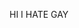 HI I HATE GAY

<!---
kerbalis/kerbalis is a ✨ special ✨ repository because its `README.md` (this file) appears on your GitHub profile.
You can click the Preview link to take a look at your changes.
--->
